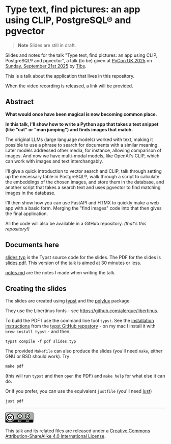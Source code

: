 # Type text, find pictures: an app using CLIP, PostgreSQL® and pgvector

> **Note** Slides are still in draft.

Slides and notes for the talk "Type text, find pictures: an app using CLIP, PostgreSQL® and pgvector", a talk (to be) given at
[PyCon UK 2025](https://2025.pyconuk.org/)
on [Sunday, September 21st
2025](https://pretalx.com/pyconuk-2025/talk/VTHPZK/)
by [Tibs](https://aiven.io/Tibs).

This is a talk about the application that lives in this repository.

When the video recording is released, a link will be provided.


## Abstract

**What would once have been magical is now becoming common place.**

**In this talk, I'll show how to write a Python app that takes a text snippet 
(like "cat" or "man jumping") and finds images that match.**

The original LLMs (large language models) worked with text, making it possible to use a phrase to search for documents with a similar meaning. Later models addressed other media, for instance, allowing comparison of images. And now we have multi-modal models, like OpenAI's CLIP, which can work with images and text interchangably.

I'll give a quick introduction to vector search and CLIP, talk through setting up the necessary table in PostgreSQL®, walk through a script to calculate the embeddings of the chosen images, and store them in the database, and another script that takes a search text and uses pgvector to find matching images in the database.

I'll then show how you can use FastAPI and HTMX to quickly make a web app with a basic form. Merging the "find images" code into that then gives the final application.

All the code will also be available in a GitHub repository. _(that's this 
repository!)_

## Documents here

[slides.typ](slides.typ) is the Typst source code for the slides. The PDF for
the slides is [slides.pdf](slides.pdf). This version of the talk is aimed at 30
minutes or less.

[notes.md](notes.md) are the notes I made when writing the talk.

## Creating the slides

The slides are created using [typst](https://typst.app/) and the
[polylux](https://typst.app/universe/package/polylux/) package.

They use the Libertinus fonts - see https://github.com/alerque/libertinus.
 
To build the PDF I use the command line tool `typst`. See the [installation
instructions](https://github.com/typst/typst?tab=readme-ov-file#installation)
from the [typst GitHub repostory](https://github.com/typst/typst) - on my mac
I install it with `brew install typst` - and then
```shell
typst compile -f pdf slides.typ
```
 
The provided `Makefile`
can also produce the slides
(you'll need `make`, either GNU or BSD should work).
Try
```shell
make pdf
```
(this will run `typst` and then `open` the PDF) and `make help` for what else it can do.

Or if you prefer, you can use the equivalent `justfile` (you'll need
[just](https://just.systems/man/en/introduction.html))
```shell
just pdf
```

--------

![CC-Attribution-ShareAlike image](images/cc-attribution-sharealike-88x31.png)

This talk and its related files are released under a [Creative Commons
Attribution-ShareAlike 4.0 International License](http://creativecommons.org/licenses/by-sa/4.0/).
